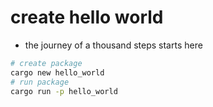 # create hello world
- the journey of a thousand steps starts here
```bash
# create package
cargo new hello_world
# run package
cargo run -p hello_world
```
